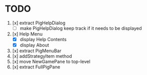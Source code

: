 # TODO

1) [x] extract PigHelpDialog
    * [ ] make PigHelpDialog keep track if it needs to be displayed
2) [x] Help Menu
    * [x] display Help Contents
    * [x] display About
3) [x] extract PigMenuBar
4) [x] addStrategyItem method
5) [x] move NewGamePane to top-level
6) [x] extract FullPigPane